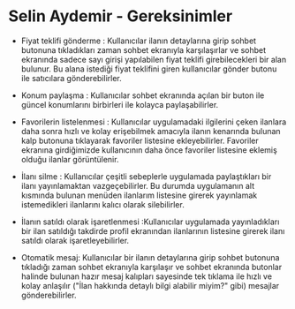 # Selin Aydemir - Gereksinimler

- Fiyat teklifi gönderme : Kullanıcılar ilanın detaylarına girip sohbet butonuna tıkladıkları zaman sohbet ekranıyla karşılaşırlar ve sohbet ekranında sadece sayı girişi yapılabilen fiyat teklifi girebilecekleri bir alan bulunur. Bu alana istediği fiyat teklifini giren kullanıcılar gönder butonu ile satıcılara gönderebilirler.
 
- Konum paylaşma : Kullanıcılar sohbet ekranında açılan bir buton ile güncel konumlarını birbirleri ile kolayca paylaşabilirler.
  
- Favorilerin listelenmesi : Kullanıcılar uygulamadaki ilgilerini çeken ilanlara daha sonra hızlı ve kolay erişebilmek amacıyla ilanın kenarında bulunan kalp butonuna tıklayarak favoriler listesine ekleyebilirler. Favoriler ekranına girdiğimizde kullanıcının daha önce favoriler listesine eklemiş olduğu ilanlar görüntülenir.
  
- İlanı silme : Kullanıcılar çeşitli sebeplerle uygulamada paylaştıkları bir ilanı yayınlamaktan vazgeçebilirler. Bu durumda uygulamanın alt kısmında bulunan menüden ilanlarım listesine girerek yayınlamak istemedikleri ilanlarını kalıcı olarak silebilirler.
  
- İlanın satıldı olarak işaretlenmesi :Kullanıcılar uygulamada yayınladıkları bir ilan satıldığı takdirde profil ekranından ilanlarının listesine girerek ilanı satıldı olarak işaretleyebilirler.
  
- Otomatik mesaj: Kullanıcılar bir ilanın detaylarına girip sohbet butonuna tıkladığı zaman sohbet ekranıyla karşılaşır ve sohbet ekranında butonlar halinde bulunan hazır mesaj kalıpları sayesinde tek tıklama ile hızlı ve kolay anlaşılır ("İlan hakkında detaylı bilgi alabilir miyim?" gibi) mesajlar gönderebilirler.


